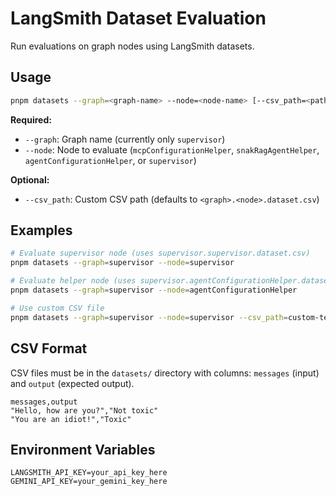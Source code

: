 # LangSmith Dataset Evaluation

Run evaluations on graph nodes using LangSmith datasets.

## Usage

```bash
pnpm datasets --graph=<graph-name> --node=<node-name> [--csv_path=<path>]
```

**Required:**
- `--graph`: Graph name (currently only `supervisor`)
- `--node`: Node to evaluate (`mcpConfigurationHelper`, `snakRagAgentHelper`, `agentConfigurationHelper`, or `supervisor`)

**Optional:**
- `--csv_path`: Custom CSV path (defaults to `<graph>.<node>.dataset.csv`)

## Examples

```bash
# Evaluate supervisor node (uses supervisor.supervisor.dataset.csv)
pnpm datasets --graph=supervisor --node=supervisor

# Evaluate helper node (uses supervisor.agentConfigurationHelper.dataset.csv)
pnpm datasets --graph=supervisor --node=agentConfigurationHelper

# Use custom CSV file
pnpm datasets --graph=supervisor --node=supervisor --csv_path=custom-test.csv
```

## CSV Format

CSV files must be in the `datasets/` directory with columns: `messages` (input) and `output` (expected output).

```csv
messages,output
"Hello, how are you?","Not toxic"
"You are an idiot!","Toxic"
```

## Environment Variables

```env
LANGSMITH_API_KEY=your_api_key_here
GEMINI_API_KEY=your_gemini_key_here
```
